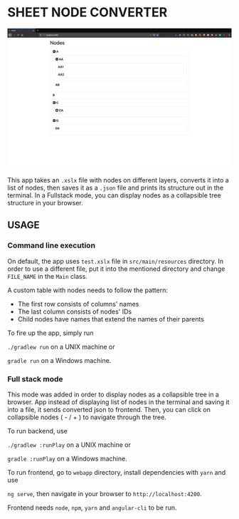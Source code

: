# SHEET NODE CONVERTER
![Nodes View](https://github.com/jpozarycki/sheet-node-converter-java/blob/master/nodes_view.png)

This app takes an `.xslx` file with nodes on different layers, converts it into a list of nodes, then saves it as a `.json` file and prints its structure out in the terminal.
In a Fullstack mode, you can display nodes as a collapsible tree structure in your browser.

## USAGE

### Command line execution
On default, the app uses `test.xslx` file in `src/main/resources` directory. In order to use a different file, put it into the mentioned directory and change `FILE_NAME` in the `Main` class.


A custom table with nodes needs to follow the pattern:
* The first row consists of columns' names
* The last column consists of nodes' IDs
* Child nodes have names that extend the names of their parents

To fire up the app, simply run

`./gradlew run` on a UNIX machine or

`gradle run` on a Windows machine.

### Full stack mode

This mode was added in order to display nodes as a collapsible tree in a browser.
App instead of displaying list of nodes in the terminal and saving it into a file, it sends converted json to frontend.
Then, you can click on collapsible nodes ( - / + ) to navigate through the tree.

To run backend, use

`./gradlew :runPlay` on a UNIX machine or

`gradle :runPlay` on a Windows machine.

To run frontend, go to `webapp` directory, install dependencies with
`yarn` 
 and use

`ng serve`, then navigate in your browser to `http://localhost:4200`.

Frontend needs `node`, `npm`, `yarn` and `angular-cli` to be run.
